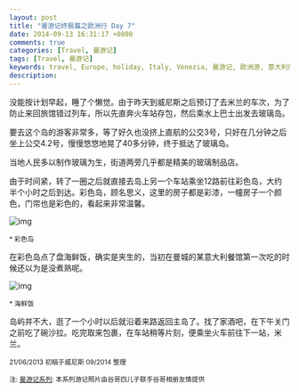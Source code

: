 ```yaml
---
layout: post
title: "曼游记终极篇之欧洲行 Day 7"
date: 2014-09-13 16:31:17 +0800
comments: true
categories: [Travel, 曼游记]
tags: [Travel, 曼游记]
keywords: travel, Europe, holiday, Italy, Venezia, 曼游记, 欧洲游, 意大利旅游, 自由行, 威尼斯
description: 
---
```

没能按计划早起，睡了个懒觉。由于昨天到威尼斯之后预订了去米兰的车次，为了防止来回旅馆错过列车，所以先直奔火车站存包，然后乘水上巴士出发去玻璃岛。

要去这个岛的游客非常多，等了好久也没挤上直航的公交3号，只好在几分钟之后坐上公交4.2号，慢慢悠悠地晃了40多分钟，终于抵达了玻璃岛。

当地人民多以制作玻璃为生，街道两旁几乎都是精美的玻璃制品店。

由于时间紧，转了一圈之后就直接去岛上另一个车站乘坐12路前往彩色岛，大约半个小时之后到达。彩色岛，顾名思义，这里的房子都是彩漆，一幢房子一个颜色，门帘也是彩色的，看起来非常温馨。

<!-- more -->

![img][img1]

<sub>* 彩色岛</sub>

在彩色岛点了盘海鲜饭，确实是夹生的，当初在曼城的某意大利餐馆第一次吃的时候还以为是没煮熟呢。

![img][img2]

<sub>* 海鲜饭</sub>

岛屿并不大，逛了一个小时以后就沿着来路返回主岛了。找了家酒吧，在下午关门之前吃了碗沙拉。吃完取来包裹，在车站稍等片刻，便乘坐火车前往下一站，米兰。

<sub>21/06/2013 初稿于威尼斯 09/2014 整理 </sub>

<sub>注: [曼游记系列](/blog/categories/man-you-ji/): 本系列游记照片由谷哥四儿子联手谷哥相册友情提供 </sub>

[img1]: https://lh4.googleusercontent.com/-1hdSzW-AgW4/Uv9r0vihrlI/AAAAAAAAAdw/yXAkNWVNM6o/w400


[img2]: https://lh4.googleusercontent.com/-rbN2rKEzM0w/Uv9rwLTNf6I/AAAAAAAAAdg/egg9xdMEJxA/w400

